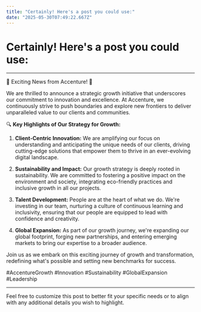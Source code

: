 ```yaml
---
title: "Certainly! Here's a post you could use:"
date: "2025-05-30T07:49:22.667Z"
---
```


# Certainly! Here's a post you could use:

---

🌟 Exciting News from Accenture! 🌟

We are thrilled to announce a strategic growth initiative that underscores our commitment to innovation and excellence. At Accenture, we continuously strive to push boundaries and explore new frontiers to deliver unparalleled value to our clients and communities.

🔍 **Key Highlights of Our Strategy for Growth:**

1. **Client-Centric Innovation:** We are amplifying our focus on understanding and anticipating the unique needs of our clients, driving cutting-edge solutions that empower them to thrive in an ever-evolving digital landscape.

2. **Sustainability and Impact:** Our growth strategy is deeply rooted in sustainability. We are committed to fostering a positive impact on the environment and society, integrating eco-friendly practices and inclusive growth in all our projects.

3. **Talent Development:** People are at the heart of what we do. We're investing in our team, nurturing a culture of continuous learning and inclusivity, ensuring that our people are equipped to lead with confidence and creativity.

4. **Global Expansion:** As part of our growth journey, we're expanding our global footprint, forging new partnerships, and entering emerging markets to bring our expertise to a broader audience.

Join us as we embark on this exciting journey of growth and transformation, redefining what's possible and setting new benchmarks for success.

#AccentureGrowth #Innovation #Sustainability #GlobalExpansion #Leadership

---

Feel free to customize this post to better fit your specific needs or to align with any additional details you wish to highlight.